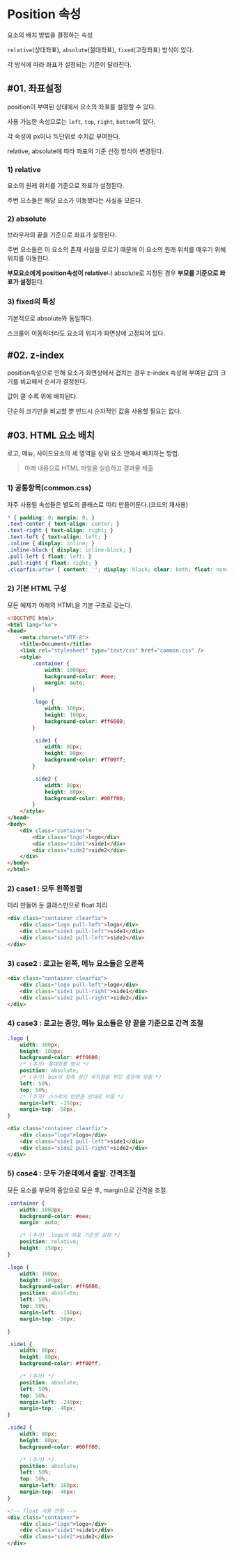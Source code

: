 # Position 속성

요소의 배치 방법을 결정하는 속성

`relative`(상대좌표), `absolute`(절대좌표), `fixed`(고정좌표) 방식이 있다.

각 방식에 따라 좌표가 설정되는 기준이 달라진다.

## #01. 좌표설정

position이 부여된 상태에서 요소의 좌표를 설정할 수 있다.

사용 가능한 속성으로는 `left`, `top`, `right`, `bottom`이 있다.

각 속성에 px이나 %단위로 수치값 부여한다.

relative, absolute에 따라 좌표의 기준 선정 방식이 변경된다.

### 1) relative

요소의 원래 위치를 기준으로 좌표가 설정된다.

주변 요소들은 해당 요소가 이동했다는 사실을 모른다.

### 2) absolute

브라우저의 끝을 기준으로 좌표가 설정된다.

주변 요소들은 이 요소의 존재 사실을 모르기 때문에 이 요소의 원래 위치를 매우기 위해 위치를 이동한다.

**부모요소에게 position속성이 relative**나 absolute로 지정된 경우 **부모를 기준으로 좌표가 설정**된다.

### 3) fixed의 특성

기본적으로 absolute와 동일하다.

스크롤이 이동하더라도 요소의 위치가 화면상에 고정되어 있다.

## #02. z-index

position속성으로 인해 요소가 화면상에서 겹치는 경우 z-index 속성에 부여된 값의 크기를 비교해서 순서가 결정된다.

값이 클 수록 위에 배치된다.

단순히 크기만을 비교할 뿐 반드시 순차적인 값을 사용할 필요는 없다.

## #03. HTML 요소 배치

로고, 메뉴, 사이드요소의 세 영역을 상위 요소 안에서 배치하는 방법. 

> 아래 내용으로 HTML 파일을 실습하고 결과물 제출

### 1) 공통항목(common.css)

자주 사용될 속성들은 별도의 클래스로 미리 만들어둔다.(코드의 재사용)

```css
* { padding: 0; margin: 0; }
.text-center { text-align: center; }
.text-right { text-align: right; }
.text-left { text-align: left; }
.inline { display: inline; }
.inline-block { display: inline-block; }
.pull-left { float: left; }
.pull-right { float: right; }
.clearfix:after { content: ''; display: block; clear: both; float: none; }
```

### 2) 기본 HTML 구성

모든 예제가 아래의 HTML을 기본 구조로 갖는다.

```html
<!DOCTYPE html>
<html lang="ko">
<head>
    <meta charset="UTF-8">
    <title>Document</title>
    <link rel="stylesheet" type="text/css" href="common.css" />
    <style>
        .container {
            width: 1000px;
            background-color: #eee;
            margin: auto;
        }

        .logo {
            width: 300px;
            height: 100px;
            background-color: #ff6600;
        }

        .side1 {
            width: 80px;
            height: 80px;
            background-color: #ff00ff;
        }

        .side2 {
            width: 80px;
            height: 80px;
            background-color: #00ff00;
        }
    </style>
</head>
<body>
    <div class="container">
        <div class="logo">logo</div>
        <div class="side1">side1</div>
        <div class="side2">side2</div>
    </div>
</body>
</html>
```

### 2) case1 : 모두 왼쪽정렬

미리 만들어 둔 클래스만으로 float 처리

```html
<div class="container clearfix">
    <div class="logo pull-left">logo</div>
    <div class="side1 pull-left">side1</div>
    <div class="side2 pull-left">side2</div>
</div>
```

### 3) case2 : 로고는 왼쪽, 메뉴 요소들은 오른쪽

```html
<div class="container clearfix">
    <div class="logo pull-left">logo</div>
    <div class="side1 pull-right">side1</div>
    <div class="side2 pull-right">side2</div>
</div>
```

### 4) case3 : 로고는 중앙, 메뉴 요소들은 양 끝을 기준으로 간격 조절

```css
.logo {
    width: 300px;
    height: 100px;
    background-color: #ff6600;
    /* (추가) 절대좌표 방식 */
    position: absolute;
    /* (추가) box의 좌측 상단 꼭지점을 부모 중앙에 맞춤 */
    left: 50%;
    top: 50%;
    /* (추가) 스스로의 반만큼 반대로 이동 */
    margin-left: -150px;
    margin-top: -50px;
}
```

```html
<div class="container clearfix">
    <div class="logo">logo</div>
    <div class="side1 pull-left">side1</div>
    <div class="side2 pull-right">side2</div>
</div>
```

### 5) case4 : 모두 가운데에서 출발. 간격조절

모든 요소를 부모의 중앙으로 모은 후, margin으로 간격을 조절.

```css
.container {
    width: 1000px;
    background-color: #eee;
    margin: auto;

    /* (추가) .logo의 좌표 기준점 설정 */
    position: relative;
    height: 150px;
}

.logo {
    width: 300px;
    height: 100px;
    background-color: #ff6600;
    position: absolute;
    left: 50%;
    top: 50%;
    margin-left: -150px;
    margin-top: -50px;

}

.side1 {
    width: 80px;
    height: 80px;
    background-color: #ff00ff;

    /* (추가) */
    position: absolute;
    left: 50%;
    top: 50%;
    margin-left: -240px;
    margin-top: -40px;
}

.side2 {
    width: 80px;
    height: 80px;
    background-color: #00ff00;

    /* (추가) */
    position: absolute;
    left: 50%;
    top: 50%;
    margin-left: 160px;
    margin-top: -40px;
}
```

```html
<!-- float 사용 안함 -->
<div class="container">
    <div class="logo">logo</div>
    <div class="side1">side1</div>
    <div class="side2">side2</div>
</div>
```
